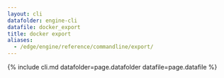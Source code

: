 ```yaml
---
layout: cli
datafolder: engine-cli
datafile: docker_export
title: docker export
aliases:
  - /edge/engine/reference/commandline/export/
---
```

<!--
This page is automatically generated from Docker's source code. If you want to
suggest a change to the text that appears here, open a ticket or pull request
in the source repository on GitHub:

https://github.com/docker/cli
-->
{% include cli.md datafolder=page.datafolder datafile=page.datafile %}
